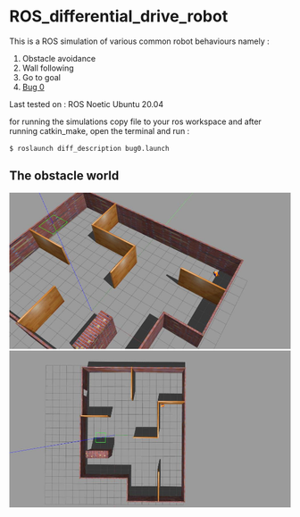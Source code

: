 # ROS_differential_drive_robot
 This is a ROS simulation of various common robot behaviours namely :
1. Obstacle avoidance
2. Wall following
3. Go to goal
4. [Bug 0](https://www.cs.cmu.edu/~motionplanning/lecture/Chap2-Bug-Alg_howie.pdf)

Last tested on :
ROS Noetic
Ubuntu 20.04

for running the simulations copy file to your ros workspace and after running catkin_make, open the terminal and run :

```
$ roslaunch diff_description bug0.launch 
```

## The obstacle world
![Obstacle world](img/obstacle_world.jpg?raw=true "Obstacle World")
![Top view](img/top_view.jpg?raw=true "Top view")


